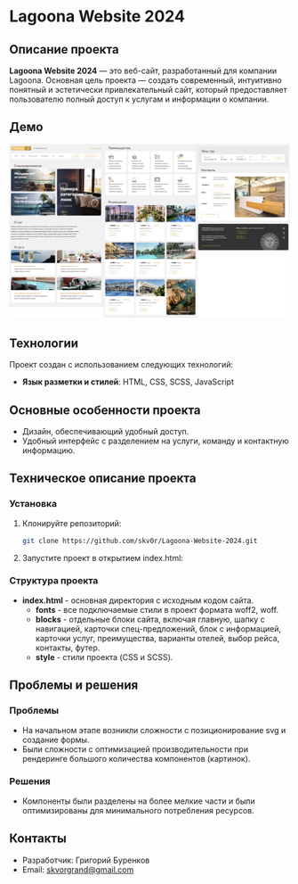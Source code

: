 # Lagoona Website 2024

## Описание проекта
**Lagoona Website 2024** — это веб-сайт, разработанный для компании Lagoona. Основная цель проекта — создать современный, интуитивно понятный и эстетически привлекательный сайт, который предоставляет пользователю полный доступ к услугам и информации о компании.

## Демо

![Скриншот сайта](screenshots/lagoona-fullscreen-new.png)

## Технологии
Проект создан с использованием следующих технологий:
- **Язык разметки и стилей**: HTML, CSS, SCSS, JavaScript


## Основные особенности проекта
- Дизайн, обеспечивающий удобный доступ.
- Удобный интерфейс с разделением на услуги, команду и контактную информацию.

## Техническое описание проекта

### Установка
1. Клонируйте репозиторий:
    ```sh
    git clone https://github.com/skv0r/Lagoona-Website-2024.git
    ```

2. Запустите проект в открытием index.html:


### Структура проекта
- **index.html** - основная директория с исходным кодом сайта.
  - **fonts** - все подключаемые стили в проект формата woff2, woff.
  - **blocks** - отдельные блоки сайта, включая главную, шапку с навигацией, карточки спец-предложений, блок с информацией, карточки услуг, преимущества, варианты отелей, выбор рейса, контакты, футер.
  - **style** - стили проекта (CSS и SCSS).


## Проблемы и решения
### Проблемы
- На начальном этапе возникли сложности с позиционирование svg и создание формы.
- Были сложности с оптимизацией производительности при рендеринге большого количества компонентов (картинок).

### Решения
- Компоненты были разделены на более мелкие части и были оптимизированы для минимального потребления ресурсов.

## Контакты
- Разработчик: Григорий Буренков
- Email: [skvorgrand@gmail.com](mailto:skvorgrand@gmail.com)

